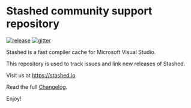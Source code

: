 # Stashed community support repository

[![release][badge.release]][release]
[![gitter][badge.gitter]][gitter]

[badge.release]: https://img.shields.io/github/release/playscale/stashed.io.svg
[badge.gitter]: https://badges.gitter.im/playscale/stashed.io.svg

[release]: https://github.com/playscale/stashed.io/releases/latest
[gitter]: https://gitter.im/playscale/stashed.io?utm_source=badge&utm_medium=badge&utm_campaign=pr-badge&utm_content=badge

Stashed is a fast compiler cache for Microsoft Visual Studio.

This repository is used to track issues and link new releases of Stashed.

Visit us at https://stashed.io

Read the full [Changelog](CHANGELOG.md).

Enjoy!
